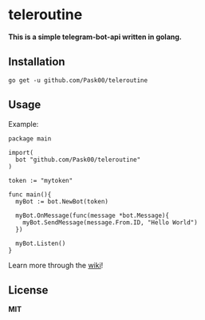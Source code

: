 # teleroutine
**This is a simple telegram-bot-api written in golang.**

## Installation ##
`go get -u github.com/Pask00/teleroutine`

## Usage ##
Example:
```golang
package main

import(
  bot "github.com/Pask00/teleroutine"
)

token := "mytoken"

func main(){
  myBot := bot.NewBot(token)
  
  myBot.OnMessage(func(message *bot.Message){
    myBot.SendMessage(message.From.ID, "Hello World")
  })
  
  myBot.Listen()
}

```
Learn more through the [wiki](https://github.com/Pask00/teleroutine/wiki)!  

## License ##
**MIT**
